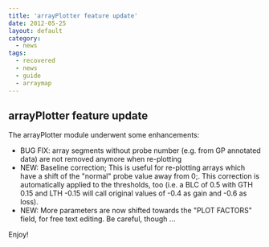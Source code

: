 ```yaml
---
title: 'arrayPlotter feature update'
date: 2012-05-25
layout: default
category:
  - news
tags: 
  - recovered
  - news
  - guide
  - arraymap
---
```


## arrayPlotter feature update

The arrayPlotter module underwent some enhancements:

* BUG FIX: array segments without probe number (e.g. from GP annotated data) are not removed anymore when re-plotting 
* NEW: Baseline correction; This is useful for re-plotting arrays which have a shift of the "normal" probe value away from 0;. This correction is automatically applied to the thresholds, too (i.e. a BLC of 0.5 with GTH 0.15 and LTH -0.15 will call original values of -0.4 as gain and -0.6 as loss).  
* NEW: More parameters are now shifted towards the "PLOT FACTORS" field, for free text editing. Be careful, though ...

Enjoy!

